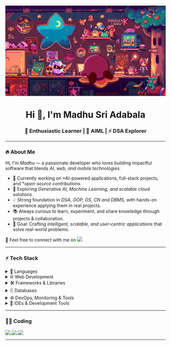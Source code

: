 [![MasterHead](https://github.com/madhusri2004/madhusri2004/blob/main/gif.gif)](https://www.deviantart.com/pixeljeff/art/Kirby-s-Chill-Land-981415609)
<h1 align="center">Hi 👋, I'm Madhu Sri Adabala</h1>
<h3 align="center">
🚀 Enthusiastic Learner | 🤖 AIML | ⚡ DSA Explorer
</h3>

---

### 🔥 About Me
Hi, I'm *Madhu* — a passionate developer who loves building impactful software that blends *AI, web, and mobile technologies*.  

- 🔭 Currently working on *AI-powered applications, full-stack projects, and **open-source contributions*.  
- 🌱 Exploring *Generative AI, Machine Learning, and scalable cloud solutions*.  
- 💡 Strong foundation in *DSA, OOP, OS, CN and DBMS*, with hands-on experience applying them in real projects. 
- 📚 Always curious to learn, experiment, and share knowledge through projects & collaboration.  
- 🎯 Goal: Crafting *intelligent, scalable, and user-centric applications* that solve real-world problems.  

💬 Feel free to connect with me on <a href="https://www.linkedin.com/in/veera-madhu-sri-adabala-7b2235259/" target="blank"><img src="https://img.shields.io/badge/LinkedIn-Connect-blue?style=for-the-badge&logo=linkedin" /></a>

---

### ⚡ Tech Stack

<details>
  <summary>🧠 Languages</summary>
  <p>
    <img src="https://img.shields.io/badge/Java-ED8B00?style=for-the-badge&logo=java&logoColor=white" />
    <img src="https://img.shields.io/badge/Python-3776AB?style=for-the-badge&logo=python&logoColor=white" />
    <img src="https://img.shields.io/badge/JavaScript-F7DF1E?style=for-the-badge&logo=javascript&logoColor=black" />
  </p>
</details>

<details>
  <summary>🌐 Web Development</summary>
  <p>
    <img src="https://img.shields.io/badge/HTML5-E34F26?style=for-the-badge&logo=html5&logoColor=white" />
    <img src="https://img.shields.io/badge/CSS3-1572B6?style=for-the-badge&logo=css3&logoColor=white" />
  </p>
</details>

<details>
  <summary>🛠 Frameworks & Libraries</summary>
  <p>
    <img src="https://img.shields.io/badge/React-61DAFB?style=for-the-badge&logo=react&logoColor=black" />
    <img src="https://img.shields.io/badge/NumPy-013243?style=for-the-badge&logo=numpy&logoColor=white" />
    <img src="https://img.shields.io/badge/Pandas-150458?style=for-the-badge&logo=pandas&logoColor=white" />
  </p>
</details>

<details>
  <summary>🗄 Databases</summary>
  <p>
    <img src="https://img.shields.io/badge/MySQL-4479A1?style=for-the-badge&logo=mysql&logoColor=white" />
    <img src="https://img.shields.io/badge/MongoDB-47A248?style=for-the-badge&logo=mongodb&logoColor=white" />
  </p>
</details>

<details>
  <summary>⚙ DevOps, Monitoring & Tools</summary>
  <p>
    <img src="https://img.shields.io/badge/Git-F05032?style=for-the-badge&logo=git&logoColor=white" />
    <img src="https://img.shields.io/badge/GitHub-181717?style=for-the-badge&logo=github&logoColor=white" />
    <img src="https://img.shields.io/badge/REST_API-02569B?style=for-the-badge&logo=fastapi&logoColor=white" />
  </p>
</details>

<details>
  <summary>🧰 IDEs & Development Tools</summary>
  <p>
    <img src="https://img.shields.io/badge/VS Code-007ACC?style=for-the-badge&logo=visual-studio-code&logoColor=white" />
    <img src="https://img.shields.io/badge/Jupyter-F37626?style=for-the-badge&logo=jupyter&logoColor=white" />    
  </p>
</details>

---

### 🧑‍💻 Coding 

  <a href="https://leetcode.com/u/madhusri_2004/" target="_blank">
    <img align="center" src="https://img.shields.io/badge/LeetCode-FFA116?style=for-the-badge&logo=leetcode&logoColor=black" />
  </a>
  <a href="https://www.hackerrank.com/profile/22a31a4201" target="_blank">
    <img align="center" src="https://img.shields.io/badge/HackerRank-2EC866?style=for-the-badge&logo=HackerRank&logoColor=white" />
  </a>
  <a href="https://www.codechef.com/users/madhusri_2004" target="_blank">
    <img align="center" src="https://img.shields.io/badge/CodeChef-5B4638?style=for-the-badge&logo=codechef&logoColor=white" />
  </a>
</p>

---
